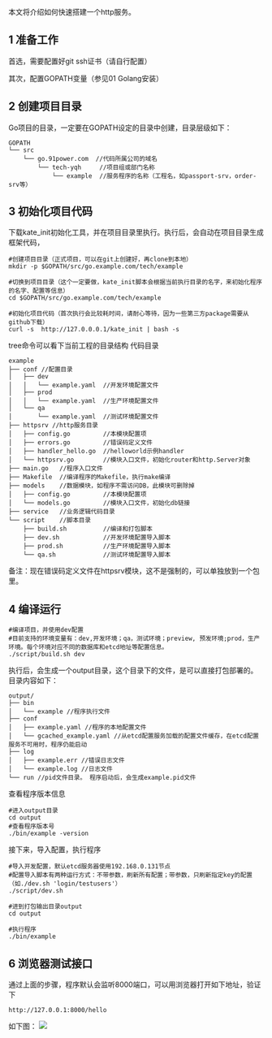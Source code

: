 本文将介绍如何快速搭建一个http服务。

## 1 准备工作

首选，需要配置好git ssh证书（请自行配置）

其次，配置GOPATH变量（参见01 Golang安装）
## 2 创建项目目录

Go项目的目录，一定要在GOPATH设定的目录中创建，目录层级如下：

    GOPATH
    └── src
        └── go.91power.com  //代码所属公司的域名
            └── tech-yqh     //项目组或部门名称
                └── example  //服务程序的名称（工程名，如passport-srv，order-srv等）

## 3 初始化项目代码

下载kate_init初始化工具，并在项目目录里执行。执行后，会自动在项目目录生成框架代码，

    #创建项目目录（正式项目，可以在git上创建好，再clone到本地）
    mkdir -p $GOPATH/src/go.example.com/tech/example
 
    #切换到项目目录（这个一定要做，kate_init脚本会根据当前执行目录的名字，来初始化程序的名字、配置等信息）
    cd $GOPATH/src/go.example.com/tech/example
 
    #初始化项目代码（首次执行会比较耗时间，请耐心等待，因为一些第三方package需要从github下载）
    curl -s  http://127.0.0.0.1/kate_init | bash -s

tree命令可以看下当前工程的目录结构
代码目录

    example
    ├── conf //配置目录
    │   ├── dev
    │   │   └── example.yaml  //开发环境配置文件
    │   ├── prod
    │   │   └── example.yaml  //生产环境配置文件
    │   └── qa
    │       └── example.yaml  //测试环境配置文件
    ├── httpsrv //http服务目录
    │   ├── config.go         //本模块配置项
    │   ├── errors.go         //错误码定义文件
    │   ├── handler_hello.go  //helloworld示例handler
    │   └── httpsrv.go        //模块入口文件，初始化router和http.Server对象
    ├── main.go   //程序入口文件
    ├── Makefile  //编译程序的Makefile，执行make编译
    ├── models    //数据模块，如程序不需访问DB，此模块可删除掉
    │   ├── config.go         //本模块配置项
    │   └── models.go         //模块入口文件，初始化db链接
    ├── service   //业务逻辑代码目录
    └── script    //脚本目录
        ├── build.sh          //编译和打包脚本
        ├── dev.sh            //开发环境配置导入脚本
        ├── prod.sh           //生产环境配置导入脚本
        └── qa.sh             //测试环境配置导入脚本


备注：现在错误码定义文件在httpsrv模块，这不是强制的，可以单独放到一个包里。
## 4 编译运行

    #编译项目，并使用dev配置
    #目前支持的环境变量有：dev,开发环境；qa，测试环境；preview, 预发环境;prod，生产环境。每个环境对应不同的数据库和etcd地址等配置信息。
    ./script/build.sh dev

执行后，会生成一个output目录，这个目录下的文件，是可以直接打包部署的。目录内容如下：

    output/
    ├── bin
    │   └── example //程序执行文件
    ├── conf
    │   ├── example.yaml //程序的本地配置文件
    │   └── gcached_example.yaml //从etcd配置服务加载的配置文件缓存，在etcd配置服务不可用时，程序仍能启动
    ├── log
    │   ├── example.err //错误日志文件
    │   └── example.log //日志文件
    └── run //pid文件目录。 程序启动后，会生成example.pid文件

查看程序版本信息
    
    #进入output目录
    cd output
    #查看程序版本号
    ./bin/example -version


接下来，导入配置，执行程序

    #导入开发配置，默认etcd服务器使用192.168.0.131节点
    #配置导入脚本有两种运行方式：不带参数，刷新所有配置；带参数，只刷新指定key的配置（如./dev.sh 'login/testusers'）
    ./script/dev.sh
 
    #进到打包输出目录output
    cd output
 
    #执行程序
    ./bin/example

## 6 浏览器测试接口

通过上面的步骤，程序默认会监听8000端口，可以用浏览器打开如下地址，验证下

    http://127.0.0.1:8000/hello

如下图：
![](https://raw.githubusercontent.com/k81/kate_docs/master/hello-world.png)
